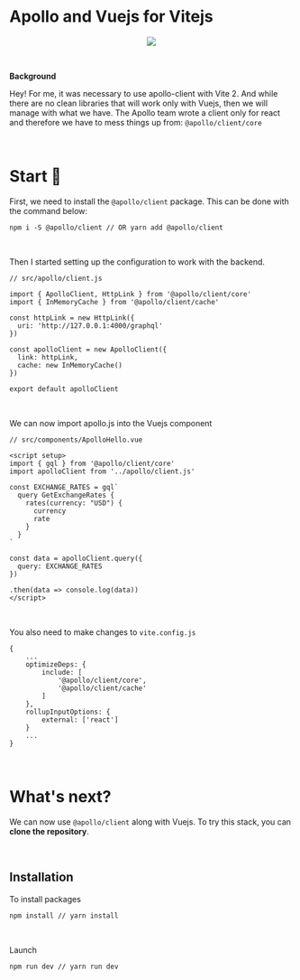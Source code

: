 # Apollo and Vuejs for Vitejs

<p align="center">
  <img src="https://hsto.org/webt/60/14/56/601456d15afd1062653689.png">
  <br>
</p>

<br>

**Background**

Hey! For me, it was necessary to use apollo-client with Vite 2. And while there are no clean libraries that will work only with Vuejs, then we will manage with what we have. The Apollo team wrote a client only for react and therefore we have to mess things up from: ```@apollo/client/core```

<br>

# Start 🚀

First, we need to install the ```@apollo/client``` package. This can be done with the command below:

```npm i -S @apollo/client // OR yarn add @apollo/client```

<br>

Then I started setting up the configuration to work with the backend.
```
// src/apollo/client.js

import { ApolloClient, HttpLink } from '@apollo/client/core'
import { InMemoryCache } from '@apollo/client/cache'

const httpLink = new HttpLink({
  uri: 'http://127.0.0.1:4000/graphql'
})

const apolloClient = new ApolloClient({
  link: httpLink, 
  cache: new InMemoryCache()
})

export default apolloClient
```
<br>

We can now import apollo.js into the Vuejs component
```
// src/components/ApolloHello.vue

<script setup>
import { gql } from '@apollo/client/core'
import apolloClient from '../apollo/client.js'

const EXCHANGE_RATES = gql`
  query GetExchangeRates {
    rates(currency: "USD") {
      currency
      rate
    }
  }
`

const data = apolloClient.query({
  query: EXCHANGE_RATES
})

.then(data => console.log(data))
</script>
```

<br>

You also need to make changes to ```vite.config.js```
```
{
    ...
    optimizeDeps: {
        include: [
            '@apollo/client/core',
            '@apollo/client/cache'
        ]
    },
    rollupInputOptions: {
        external: ['react']
    }
    ...
}
```

<br>

# What's next?
We can now use ```@apollo/client``` along with Vuejs. To try this stack, you can **clone the repository**.

<br>

## Installation
To install packages

    npm install // yarn install

<br>

Launch

    npm run dev // yarn run dev
